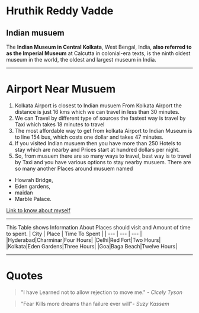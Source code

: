 # Hruthik Reddy Vadde
## Indian musuem 
The **Indian Museum in Central Kolkata**, West Bengal, India, **also referred to as the Imperial Museum** at Calcutta in colonial-era texts, is the ninth oldest museum in the world, the oldest and largest museum in India.
_______________________________________________
# Airport Near Musuem
1. Kolkata Airport is closest to Indian musuem
From Kolkata Airport the distance is just 16 kms which we can travel in less than 30 minutes.
2. We can Travel by different type of sources the fastest way is travel by Taxi which takes 18 minutes to travel
3. The most affordable way to get from kolkata Airport to Indian Museum is to line 154 bus, which costs one dollar and takes 47 minutes.
4. If you visited Indian musuem then you have more than 250 Hotels to stay which are nearby and Prices start at hundred dollars per night.
5. So, from musuem there are so many ways to travel, best way is to travel by Taxi and you have various options to stay nearby musuem.
There are so many another Places around musuem named  
* Howrah Bridge,
* Eden gardens,
* maidan
* Marble Palace. 

[Link to know about myself](AboutME.md)
_______________________________________________
This Table shows Information About Places should visit and Amount of time to spent.
| City | Place | Time To Spent |
| --- | --- | --- |
|Hyderabad|Charminar|Four Hours|
|Delhi|Red Fort|Two Hours|
|Kolkata|Eden Gardens|Three Hours|
|Goa|Baga Beach|Twelve Hours|
_______________________________________________
# Quotes
>"I have Learned not to allow rejection to move me." - *Cicely Tyson*

>"Fear Kills more dreams than failure ever will"- *Suzy Kassem*
